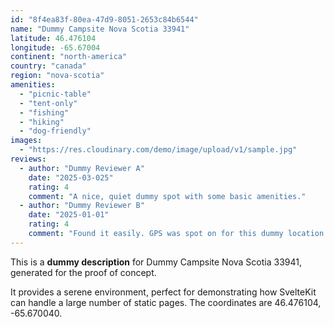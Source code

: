 ```yaml
---
id: "8f4ea83f-80ea-47d9-8051-2653c84b6544"
name: "Dummy Campsite Nova Scotia 33941"
latitude: 46.476104
longitude: -65.67004
continent: "north-america"
country: "canada"
region: "nova-scotia"
amenities:
  - "picnic-table"
  - "tent-only"
  - "fishing"
  - "hiking"
  - "dog-friendly"
images:
  - "https://res.cloudinary.com/demo/image/upload/v1/sample.jpg"
reviews:
  - author: "Dummy Reviewer A"
    date: "2025-03-025"
    rating: 4
    comment: "A nice, quiet dummy spot with some basic amenities."
  - author: "Dummy Reviewer B"
    date: "2025-01-01"
    rating: 4
    comment: "Found it easily. GPS was spot on for this dummy location."
---
```


This is a **dummy description** for Dummy Campsite Nova Scotia 33941, generated for the proof of concept.

It provides a serene environment, perfect for demonstrating how SvelteKit can handle a large number of static pages. The coordinates are 46.476104, -65.670040.

